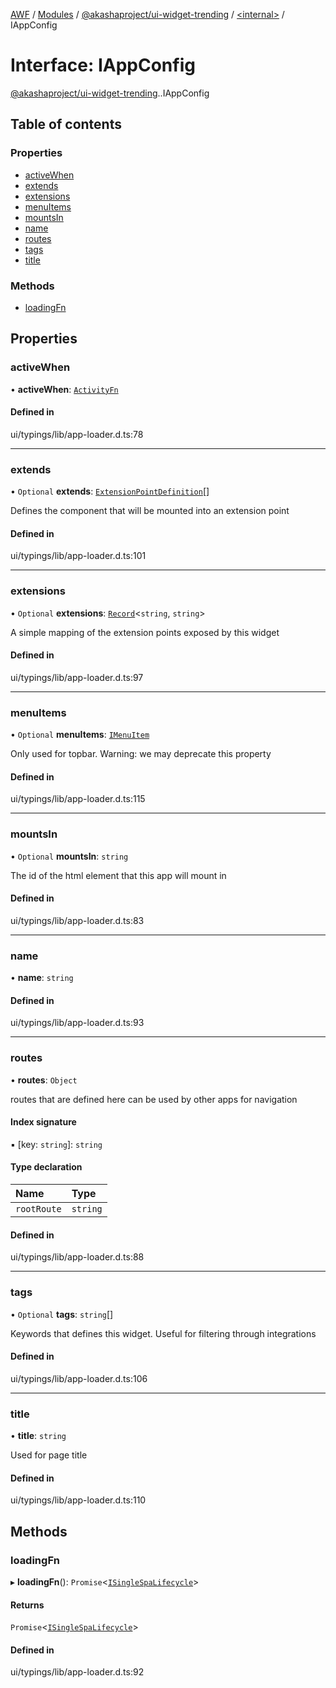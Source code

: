 [AWF](../README.md) / [Modules](../modules.md) / [@akashaproject/ui-widget-trending](../modules/akashaproject_ui_widget_trending.md) / [<internal\>](../modules/akashaproject_ui_widget_trending._internal_.md) / IAppConfig

# Interface: IAppConfig

[@akashaproject/ui-widget-trending](../modules/akashaproject_ui_widget_trending.md).[<internal>](../modules/akashaproject_ui_widget_trending._internal_.md).IAppConfig

## Table of contents

### Properties

- [activeWhen](akashaproject_ui_widget_trending._internal_.IAppConfig.md#activewhen)
- [extends](akashaproject_ui_widget_trending._internal_.IAppConfig.md#extends)
- [extensions](akashaproject_ui_widget_trending._internal_.IAppConfig.md#extensions)
- [menuItems](akashaproject_ui_widget_trending._internal_.IAppConfig.md#menuitems)
- [mountsIn](akashaproject_ui_widget_trending._internal_.IAppConfig.md#mountsin)
- [name](akashaproject_ui_widget_trending._internal_.IAppConfig.md#name)
- [routes](akashaproject_ui_widget_trending._internal_.IAppConfig.md#routes)
- [tags](akashaproject_ui_widget_trending._internal_.IAppConfig.md#tags)
- [title](akashaproject_ui_widget_trending._internal_.IAppConfig.md#title)

### Methods

- [loadingFn](akashaproject_ui_widget_trending._internal_.IAppConfig.md#loadingfn)

## Properties

### activeWhen

• **activeWhen**: [`ActivityFn`](../modules/akashaproject_ui_widget_trending._internal_.md#activityfn)

#### Defined in

ui/typings/lib/app-loader.d.ts:78

___

### extends

• `Optional` **extends**: [`ExtensionPointDefinition`](akashaproject_ui_widget_trending._internal_.ExtensionPointDefinition.md)[]

Defines the component that will be mounted into an extension point

#### Defined in

ui/typings/lib/app-loader.d.ts:101

___

### extensions

• `Optional` **extensions**: [`Record`](../modules/akashaproject_ui_widget_trending._internal_.md#record)<`string`, `string`\>

A simple mapping of the extension points exposed by this widget

#### Defined in

ui/typings/lib/app-loader.d.ts:97

___

### menuItems

• `Optional` **menuItems**: [`IMenuItem`](akashaproject_ui_widget_trending._internal_.IMenuItem.md)

Only used for topbar.
Warning: we may deprecate this property

#### Defined in

ui/typings/lib/app-loader.d.ts:115

___

### mountsIn

• `Optional` **mountsIn**: `string`

The id of the html element
that this app will mount in

#### Defined in

ui/typings/lib/app-loader.d.ts:83

___

### name

• **name**: `string`

#### Defined in

ui/typings/lib/app-loader.d.ts:93

___

### routes

• **routes**: `Object`

routes that are defined here can be used
by other apps for navigation

#### Index signature

▪ [key: `string`]: `string`

#### Type declaration

| Name | Type |
| :------ | :------ |
| `rootRoute` | `string` |

#### Defined in

ui/typings/lib/app-loader.d.ts:88

___

### tags

• `Optional` **tags**: `string`[]

Keywords that defines this widget.
Useful for filtering through integrations

#### Defined in

ui/typings/lib/app-loader.d.ts:106

___

### title

• **title**: `string`

Used for page title

#### Defined in

ui/typings/lib/app-loader.d.ts:110

## Methods

### loadingFn

▸ **loadingFn**(): `Promise`<[`ISingleSpaLifecycle`](akashaproject_ui_widget_trending._internal_.ISingleSpaLifecycle.md)\>

#### Returns

`Promise`<[`ISingleSpaLifecycle`](akashaproject_ui_widget_trending._internal_.ISingleSpaLifecycle.md)\>

#### Defined in

ui/typings/lib/app-loader.d.ts:92
